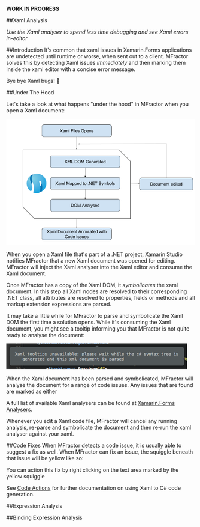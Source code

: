 **WORK IN PROGRESS**

##Xaml Analysis

*Use the Xaml analyser to spend less time debugging and see Xaml errors in-editor*

##Introduction
It's common that xaml issues in Xamarin.Forms applications are undetected until runtime or worse, when sent out to a client. MFractor solves this by detecting Xaml issues *immediately* and then marking them inside the xaml editor with a concise error message.

Bye bye Xaml bugs! 👋

##Under The Hood

Let's take a look at what happens "under the hood" in MFractor when you open a Xaml document:

![xaml analysis flow](/img/forms/xaml-analysis-flow.png)

When you open a Xaml file that's part of a .NET project, Xamarin Studio notifies MFractor that a new Xaml document was opened for editing. MFractor will  inject the Xaml analyser into the Xaml editor and consume the Xaml document.

Once MFractor has a copy of the Xaml DOM, it *symbolicates* the xaml document. In this step all Xaml nodes are resolved to their corresponding .NET class, all attributes are resolved to properties, fields or methods and all markup extension expressions are parsed.

It may take a little while for MFractor to parse and symbolicate the Xaml DOM the first time a solution opens. While it's consuming the Xaml document, you might see a tooltip informing you that MFractor is not quite ready to analyse the document:

![xaml document parsing](/img/forms/doc-parsing.png)

When the Xaml document has been parsed and symbolicated, MFractor will analyse the document for a range of code issues. Any issues that are found are marked as either

A full list of available Xaml analysers can be found at [Xamarin.Forms Analysers](tools-in-depth/analysers.md).

Whenever you edit a Xaml code file, MFractor will cancel any running analysis, re-parse and symbolicate the document and then re-run the xaml analyser against your xaml.

##Code Fixes
When MFractor detects a code issue, it is usually able to suggest a fix as well. When MFractor can fix an issue, the squiggle beneath that issue will be yellow like so:

You can action this fix by right clicking on the text area marked by the yellow squiggle

See [Code Actions](code-actions.md) for further documentation on using Xaml to C# code generation.

##Expression Analysis



##Binding Expression Analysis
